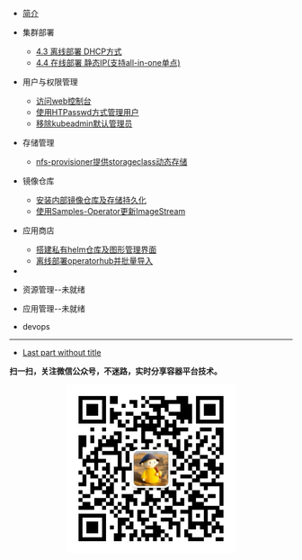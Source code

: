 * [简介](README.md)

* 集群部署
  * [4.3 离线部署 DHCP方式](https://github.com/cai11745/k8s-ocp-yaml/blob/master/ocp4/2020-02-25-openshift4.3-install-offline-dhcp.md)
  * [4.4 在线部署 静态IP(支持all-in-one单点)](https://github.com/cai11745/k8s-ocp-yaml/blob/master/ocp4/2020-02-25-openshift4.4-install-online-staticIP-allinone.md)


* 用户与权限管理
  * [访问web控制台](./用户与权限管理/访问web控制台.md)
  * [使用HTPasswd方式管理用户](./用户与权限管理/使用HTPasswd方式管理用户.md)
  * [移除kubeadmin默认管理员](./用户与权限管理/移除kubeadmin默认管理员.md)

* 存储管理
  * [nfs-provisioner提供storageclass动态存储](./存储管理/nfs-provisioner提供storageclass动态存储.md)

* 镜像仓库
  * [安装内部镜像仓库及存储持久化](./镜像仓库/安装内部镜像仓库及存储持久化.md)
  * [使用Samples-Operator更新ImageStream](./镜像仓库/使用Samples-Operator更新ImageStream.md)

* 应用商店
  * [搭建私有helm仓库及图形管理界面](./应用商店/搭建私有helm仓库及图形管理界面.md)
  * [离线部署operatorhub并批量导入](./应用商店/离线部署operatorhub并批量导入operator.md)


* 
* 资源管理--未就绪

* 应用管理--未就绪

* devops
----

* [Last part without title]()

**扫一扫，关注微信公众号，不迷路，实时分享容器平台技术。**

<div align="center"><img width="300" height="300" src="./images/gongzhonghao.jpeg"/></div>
